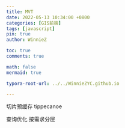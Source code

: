 ```yaml
---
title: MVT
date: 2022-05-13 10:34:00 +0800
categories: [GIS前端]
tags: [javascript]
pin: true
author: WinnieZ

toc: true
comments: true

math: false
mermaid: true

typora-root-url: ../../WinnieZYC.github.io

---
```


切片预缓存 tippecanoe

查询优化 按需求分层
